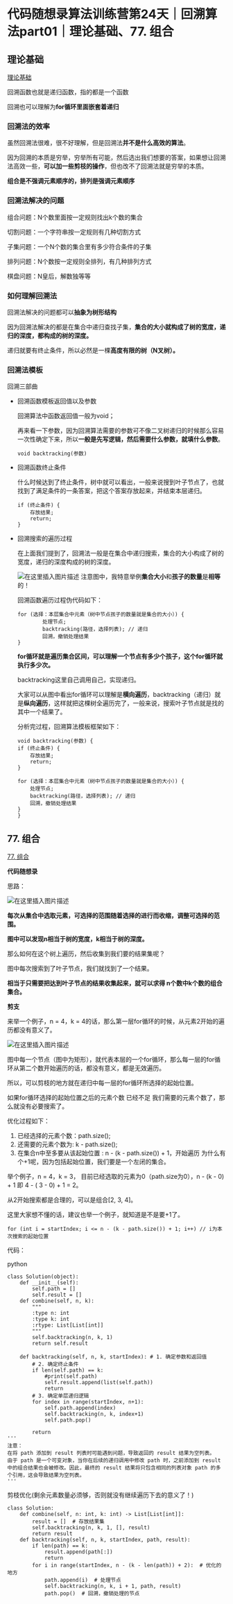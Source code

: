 ﻿# 代码随想录算法训练营第24天｜回溯算法part01｜理论基础、77. 组合

## 理论基础

[理论基础](https://programmercarl.com/%E5%9B%9E%E6%BA%AF%E7%AE%97%E6%B3%95%E7%90%86%E8%AE%BA%E5%9F%BA%E7%A1%80.html#%E9%A2%98%E7%9B%AE%E5%88%86%E7%B1%BB%E5%A4%A7%E7%BA%B2%E5%A6%82%E4%B8%8B)

回溯函数也就是递归函数，指的都是一个函数

回溯也可以理解为**for循环里面嵌套着递归**

### 回溯法的效率

虽然回溯法很难，很不好理解，但是回溯法**并不是什么高效的算法**。

因为回溯的本质是穷举，穷举所有可能，然后选出我们想要的答案，如果想让回溯法高效一些，**可以加一些剪枝的操作**，但也改不了回溯法就是穷举的本质。

**组合是不强调元素顺序的，排列是强调元素顺序**

### 回溯法解决的问题

组合问题：N个数里面按一定规则找出k个数的集合

切割问题：一个字符串按一定规则有几种切割方式

子集问题：一个N个数的集合里有多少符合条件的子集

排列问题：N个数按一定规则全排列，有几种排列方式

棋盘问题：N皇后，解数独等等

### 如何理解回溯法

回溯法解决的问题都可以**抽象为树形结构**

因为回溯法解决的都是在集合中递归查找子集，**集合的大小就构成了树的宽度，递归的深度，都构成的树的深度。**

递归就要有终止条件，所以必然是一棵**高度有限的树（N叉树）。**

### 回溯法模板

回溯三部曲

- 回溯函数模板返回值以及参数

	回溯算法中函数返回值一般为void；
	
	再来看一下参数，因为回溯算法需要的参数可不像二叉树递归的时候那么容易一次性确定下来，所以**一般是先写逻辑，然后需要什么参数，就填什么参数**。

	```
	void backtracking(参数)
	```

- 回溯函数终止条件

	什么时候达到了终止条件，树中就可以看出，一般来说搜到叶子节点了，也就找到了满足条件的一条答案，把这个答案存放起来，并结束本层递归。
	```
	if (终止条件) {
        存放结果;
        return;
    }
	```

- 回溯搜索的遍历过程

	在上面我们提到了，回溯法一般是在集合中递归搜索，集合的大小构成了树的宽度，递归的深度构成的树的深度。

	![在这里插入图片描述](https://img-blog.csdnimg.cn/e0f23f07f3a943ff950d0a04444dc559.png)
	注意图中，我特意举例**集合大小**和**孩子的数量**是**相等**的！

	回溯函数遍历过程伪代码如下：

	```
	for (选择：本层集合中元素（树中节点孩子的数量就是集合的大小）) {
   			处理节点;
    		backtracking(路径，选择列表); // 递归
    		回溯，撤销处理结果
	}
	```
	**for循环就是遍历集合区间，可以理解一个节点有多少个孩子，这个for循环就执行多少次。**

	backtracking这里自己调用自己，实现递归。

	大家可以从图中看出for循环可以理解是**横向遍历**，backtracking（递归）就是**纵向遍历**，这样就把这棵树全遍历完了，一般来说，搜索叶子节点就是找的其中一个结果了。
	
	分析完过程，回溯算法模板框架如下：
	
	```
	void backtracking(参数) {
    if (终止条件) {
        存放结果;
        return;
    }

    for (选择：本层集合中元素（树中节点孩子的数量就是集合的大小）) {
        处理节点;
        backtracking(路径，选择列表); // 递归
        回溯，撤销处理结果
    }
	}
	```

## 77. 组合

[77. 组合](https://leetcode.cn/problems/combinations/)

**代码随想录**

思路：

![在这里插入图片描述](https://img-blog.csdnimg.cn/7963afbee90e489e930c11652d0983b6.png)

**每次从集合中选取元素，可选择的范围随着选择的进行而收缩，调整可选择的范围。**

**图中可以发现n相当于树的宽度，k相当于树的深度。**

那么如何在这个树上遍历，然后收集到我们要的结果集呢？

图中每次搜索到了叶子节点，我们就找到了一个结果。

**相当于只需要把达到叶子节点的结果收集起来，就可以求得 n个数中k个数的组合集合。**


**剪支**

来举一个例子，n = 4，k = 4的话，那么第一层for循环的时候，从元素2开始的遍历都没有意义了。

![在这里插入图片描述](https://img-blog.csdnimg.cn/24140b77c80a40da87e45380096ed8c0.png)

图中每一个节点（图中为矩形），就代表本层的一个for循环，那么每一层的for循环从第二个数开始遍历的话，都没有意义，都是无效遍历。

所以，可以剪枝的地方就在递归中每一层的for循环所选择的起始位置。

如果for循环选择的起始位置之后的元素个数 已经不足 我们需要的元素个数了，那么就没有必要搜索了。

优化过程如下：

1. 已经选择的元素个数：path.size();
2. 还需要的元素个数为: k - path.size();
3. 在集合n中至多要从该起始位置 : n - (k - path.size()) + 1，开始遍历
为什么有个+1呢，因为包括起始位置，我们要是一个左闭的集合。

举个例子，n = 4，k = 3， 目前已经选取的元素为0（path.size为0），n - (k - 0) + 1 即 4 - ( 3 - 0) + 1 = 2。

从2开始搜索都是合理的，可以是组合[2, 3, 4]。

这里大家想不懂的话，建议也举一个例子，就知道是不是要+1了。

`for (int i = startIndex; i <= n - (k - path.size()) + 1; i++) // i为本次搜索的起始位置`

代码：

python

```
class Solution(object):
    def __init__(self):
        self.path = []
        self.result = []
    def combine(self, n, k):
        """
        :type n: int
        :type k: int
        :rtype: List[List[int]]
        """
        self.backtracking(n, k, 1)
        return self.result

    def backtracking(self, n, k, startIndex): # 1. 确定参数和返回值
        # 2. 确定终止条件
        if len(self.path) == k:
            #print(self.path)
            self.result.append(list(self.path))
            return 
        # 3. 确定单层递归逻辑
        for index in range(startIndex, n+1):
            self.path.append(index)
            self.backtracking(n, k, index+1)
            self.path.pop()

        return 
'''
注意：
在将 path 添加到 result 列表时可能遇到问题，导致返回的 result 结果为空列表。
由于 path 是一个可变对象，当你在后续的递归调用中修改 path 时，之前添加到 result 中的组合结果也会被修改。因此，最终的 result 结果将只包含相同的列表对象 path 的多个引用，这会导致结果为空列表。
'''
```

剪枝优化(剩余元素数量必须够，否则就没有继续遍历下去的意义了！)

```
class Solution:
    def combine(self, n: int, k: int) -> List[List[int]]:
        result = []  # 存放结果集
        self.backtracking(n, k, 1, [], result)
        return result
    def backtracking(self, n, k, startIndex, path, result):
        if len(path) == k:
            result.append(path[:])
            return
        for i in range(startIndex, n - (k - len(path)) + 2):  # 优化的地方
            path.append(i)  # 处理节点
            self.backtracking(n, k, i + 1, path, result)
            path.pop()  # 回溯，撤销处理的节点

```

## 




	
	

	


